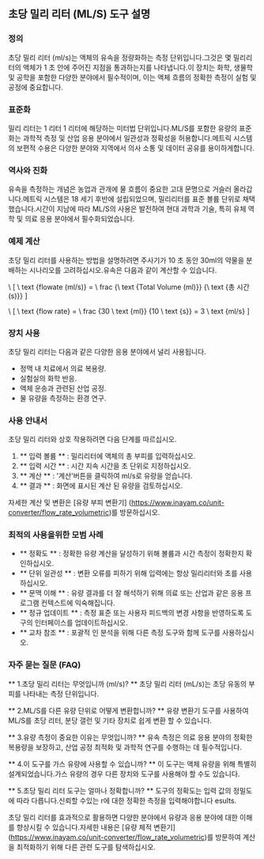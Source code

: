 ## 초당 밀리 리터 (ML/S) 도구 설명

### 정의
초당 밀리 리터 (ml/s)는 액체의 유속을 정량화하는 측정 단위입니다.그것은 몇 밀리리터의 액체가 1 초 안에 주어진 지점을 통과하는지를 나타냅니다.이 장치는 화학, 생물학 및 공학을 포함한 다양한 분야에서 필수적이며, 이는 액체 흐름의 정확한 측정이 실험 및 공정에 중요합니다.

### 표준화
밀리 리터는 1 리터 1 리터에 해당하는 미터법 단위입니다.ML/S를 포함한 유량의 표준화는 과학적 측정 및 산업 응용 분야에서 일관성과 정확성을 허용합니다.메트릭 시스템의 보편적 수용은 다양한 분야와 지역에서 의사 소통 및 데이터 공유를 용이하게합니다.

### 역사와 진화
유속을 측정하는 개념은 농업과 관개에 물 흐름이 중요한 고대 문명으로 거슬러 올라갑니다.메트릭 시스템은 18 세기 후반에 설립되었으며, 밀리리터를 표준 볼륨 단위로 채택했습니다.시간이 지남에 따라 ML/S의 사용은 발전하여 현대 과학과 기술, 특히 유체 역학 및 의료 응용 분야에서 필수화되었습니다.

### 예제 계산
초당 밀리 리터를 사용하는 방법을 설명하려면 주사기가 10 초 동안 30ml의 약물을 분배하는 시나리오를 고려하십시오.유속은 다음과 같이 계산할 수 있습니다.

\ [
\ text {flowate (ml/s)} = \ frac {\ text {Total Volume (ml)}} {\ text {총 시간 (s)}}
\]

\ [
\ text {flow rate} = \ frac {30 \ text {ml}} {10 \ text {s}} = 3 \ text {ml/s}
\]

### 장치 사용
초당 밀리 리터는 다음과 같은 다양한 응용 분야에서 널리 사용됩니다.
- 정맥 내 치료에서 의료 복용량.
- 실험실의 화학 반응.
- 액체 운송과 관련된 산업 공정.
- 물 유량을 측정하는 환경 연구.

### 사용 안내서
초당 밀리 리터와 상호 작용하려면 다음 단계를 따르십시오.
1. ** 입력 볼륨 ** : 밀리리터에 액체의 총 부피를 입력하십시오.
2. ** 입력 시간 ** : 시간 지속 시간을 초 단위로 지정하십시오.
3. ** 계산 ** : '계산'버튼을 클릭하여 ml/s로 유량을 얻습니다.
4. ** 결과 ** : 화면에 표시된 계산 된 유량을 검토하십시오.

자세한 계산 및 변환은 [유량 부피 변환기] (https://www.inayam.co/unit-converter/flow_rate_volumetric)를 방문하십시오.

### 최적의 사용을위한 모범 사례
- ** 정확도 ** : 정확한 유량 계산을 달성하기 위해 볼륨과 시간 측정이 정확한지 확인하십시오.
- ** 단위 일관성 ** : 변환 오류를 피하기 위해 입력에는 항상 밀리리터와 초를 사용하십시오.
- ** 문맥 이해 ** : 유량 결과를 더 잘 해석하기 위해 의료 또는 산업과 같은 응용 프로그램 컨텍스트에 익숙해집니다.
- ** 정규 업데이트 ** : 측정 표준 또는 사용자 피드백의 변경 사항을 반영하도록 도구의 인터페이스를 업데이트하십시오.
- ** 교차 참조 ** : 포괄적 인 분석을 위해 다른 측정 도구와 함께 도구를 사용하십시오.

### 자주 묻는 질문 (FAQ)

** 1.초당 밀리 리터는 무엇입니까 (ml/s)? **
초당 밀리 리터 (mL/s)는 초당 유동의 부피를 나타내는 측정 단위입니다.

** 2.ML/S를 다른 유량 단위로 어떻게 변환합니까? **
유량 변환기 도구를 사용하여 ML/S를 초당 리터, 분당 갤런 및 기타 장치로 쉽게 변환 할 수 있습니다.

** 3.유량 측정이 중요한 이유는 무엇입니까? **
유속 측정은 의료 응용 분야의 정확한 복용량을 보장하고, 산업 공정 최적화 및 과학적 연구를 수행하는 데 필수적입니다.

** 4.이 도구를 가스 유량에 사용할 수 있습니까? **
이 도구는 액체 유량을 위해 특별히 설계되었습니다.가스 유량의 경우 다른 장치와 도구를 사용해야 할 수도 있습니다.

** 5.초당 밀리 리터 도구는 얼마나 정확합니까? **
도구의 정확도는 입력 값의 정밀도에 따라 다릅니다.신뢰할 수있는 r에 대한 정확한 측정을 입력해야합니다 esults.

초당 밀리 리터를 효과적으로 활용하면 다양한 분야에서 유량과 응용 분야에 대한 이해를 향상시킬 수 있습니다.자세한 내용은 [유량 체적 변환기] (https://www.inayam.co/unit-converter/flow_rate_volumetric)를 방문하여 계산을 최적화하기 위해 다른 관련 도구를 탐색하십시오.